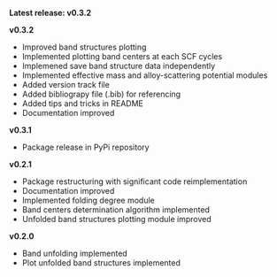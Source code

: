 __Latest release: v0.3.2__

__v0.3.2__

* Improved band structures plotting
* Implemented plotting band centers at each SCF cycles
* Implemened save band structure data independently
* Implemented effective mass and alloy-scattering potential modules
* Added version track file
* Added bibliograpy file (.bib) for referencing
* Added tips and tricks in README
* Documentation improved

__v0.3.1__

* Package release in PyPi repository

__v0.2.1__

* Package restructuring with significant code reimplementation
* Documentation improved
* Implemented folding degree module
* Band centers determination algorithm implemented
* Unfolded band structures plotting module improved

__v0.2.0__

* Band unfolding implemented
* Plot unfolded band structures implemented





